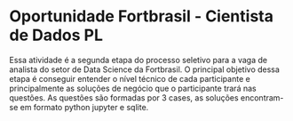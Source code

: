 # Oportunidade Fortbrasil - Cientista de Dados PL

Essa atividade é a segunda etapa do processo seletivo para a vaga de analista do setor de Data Science da Fortbrasil. O principal objetivo dessa etapa é conseguir entender o nível técnico de cada participante e principalmente as soluções de negócio que o participante trará nas questões. As questões são formadas por 3 cases, as soluções encontram-se em formato python jupyter e sqlite.
